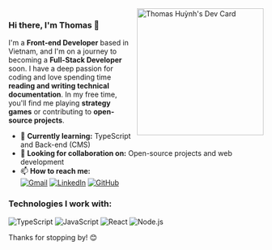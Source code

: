 <a href="https://app.daily.dev/thomashuynhqn" target="_blank">
  <img src="https://api.daily.dev/devcards/v2/o6qmvlrETIu2c09TvdGqw.png?type=default&r=po5" width="250" align="right" alt="Thomas Huỳnh's Dev Card"/>
</a>

### Hi there, I'm Thomas 👋

I'm a **Front-end Developer** based in Vietnam, and I'm on a journey to becoming a **Full-Stack Developer** soon. I have a deep passion for coding and love spending time **reading and writing technical documentation**. In my free time, you'll find me playing **strategy games** or contributing to **open-source projects**.

- 🌱 **Currently learning:** TypeScript and Back-end (CMS)
- 💼 **Looking for collaboration on:** Open-source projects and web development
- 📫 **How to reach me:**  
  [![Gmail](https://img.shields.io/badge/-thomashuynhqn@gmail.com-D14836?style=flat&logo=Gmail&logoColor=white)](mailto:thomashuynhqn@gmail.com)
  [![LinkedIn](https://img.shields.io/badge/-Thomas%20Huỳnh-blue?style=flat&logo=Linkedin&logoColor=white)](https://www.linkedin.com/in/thomashuynhqn/)
  [![GitHub](https://img.shields.io/badge/-thomashuynhqn-black?style=flat&logo=GitHub&logoColor=white)](https://github.com/thomashuynhqn)

### Technologies I work with:

![TypeScript](https://img.shields.io/badge/-TypeScript-3178C6?style=flat&logo=typescript&logoColor=white)
![JavaScript](https://img.shields.io/badge/-JavaScript-F7DF1E?style=flat&logo=javascript&logoColor=black)
![React](https://img.shields.io/badge/-React-61DAFB?style=flat&logo=react&logoColor=black)
![Node.js](https://img.shields.io/badge/-Node.js-339933?style=flat&logo=node.js&logoColor=white)

Thanks for stopping by! 😊
